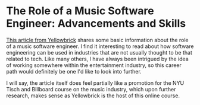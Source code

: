 # The Role of a Music Software Engineer: Advancements and Skills

[This article from Yellowbrick](https://www.yellowbrick.co/blog/music/the-role-of-a-music-software-engineer-advancements-and-skills) shares some basic information about the role of a music software engineer. I find it interesting to read about how software engineering can be used in industries that are not usually thought to be that related to tech. Like many others, I have always been intrigued by the idea of working somewhere within the entertainment industry, so this career path would definitely be one I'd like to look into further.

I will say, the article itself does feel partially like a promotion for the NYU Tisch and Billboard course on the music industry, which upon further research, makes sense as Yellowbrick is the host of this online course.
